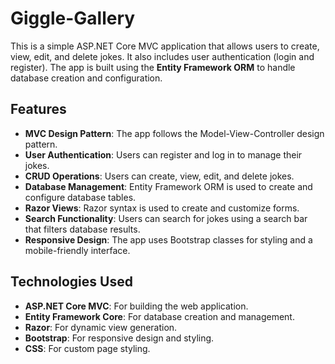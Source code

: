 # Giggle-Gallery

This is a simple ASP.NET Core MVC application that allows users to create, view, edit, and delete jokes. It also includes user authentication (login and register). The app is built using the **Entity Framework ORM** to handle database creation and configuration.

## Features

- **MVC Design Pattern**: The app follows the Model-View-Controller design pattern.
- **User Authentication**: Users can register and log in to manage their jokes.
- **CRUD Operations**: Users can create, view, edit, and delete jokes.
- **Database Management**: Entity Framework ORM is used to create and configure database tables.
- **Razor Views**: Razor syntax is used to create and customize forms.
- **Search Functionality**: Users can search for jokes using a search bar that filters database results.
- **Responsive Design**: The app uses Bootstrap classes for styling and a mobile-friendly interface.

## Technologies Used

- **ASP.NET Core MVC**: For building the web application.
- **Entity Framework Core**: For database creation and management.
- **Razor**: For dynamic view generation.
- **Bootstrap**: For responsive design and styling.
- **CSS**: For custom page styling.
